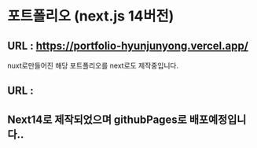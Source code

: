 # 포트폴리오 (next.js 14버전)

## URL : https://portfolio-hyunjunyong.vercel.app/
nuxt로만들어진 해당 포트폴리오를 next로도 제작중입니다.

## URL : 

## Next14로 제작되었으며 githubPages로 배포예정입니다..